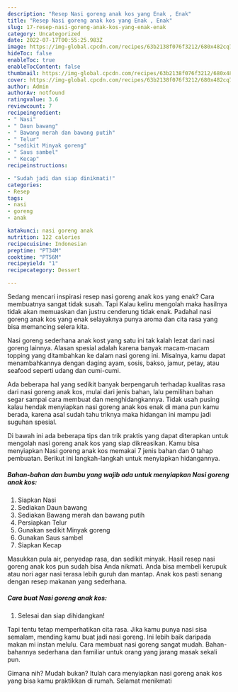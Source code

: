 ```yaml
---
description: "Resep Nasi goreng anak kos yang Enak , Enak"
title: "Resep Nasi goreng anak kos yang Enak , Enak"
slug: 17-resep-nasi-goreng-anak-kos-yang-enak-enak
category: Uncategorized
date: 2022-07-17T00:55:25.983Z
image: https://img-global.cpcdn.com/recipes/63b2138f076f3212/680x482cq70/nasi-goreng-anak-kos-foto-resep-utama.jpg
hideToc: false
enableToc: true
enableTocContent: false
thumbnail: https://img-global.cpcdn.com/recipes/63b2138f076f3212/680x482cq70/nasi-goreng-anak-kos-foto-resep-utama.jpg
cover: https://img-global.cpcdn.com/recipes/63b2138f076f3212/680x482cq70/nasi-goreng-anak-kos-foto-resep-utama.jpg
author: Admin
authorAv: notfound
ratingvalue: 3.6
reviewcount: 7
recipeingredient:
- " Nasi"
- " Daun bawang"
- " Bawang merah dan bawang putih"
- " Telur"
- "sedikit Minyak goreng"
- " Saus sambel"
- " Kecap"
recipeinstructions:

- "Sudah jadi dan siap dinikmati!"
categories:
- Resep
tags:
- nasi
- goreng
- anak

katakunci: nasi goreng anak 
nutrition: 122 calories
recipecuisine: Indonesian
preptime: "PT34M"
cooktime: "PT56M"
recipeyield: "1"
recipecategory: Dessert

---
```



Sedang mencari inspirasi resep nasi goreng anak kos yang enak? Cara membuatnya sangat tidak susah. Tapi Kalau keliru mengolah maka hasilnya tidak akan memuaskan dan justru cenderung tidak enak. Padahal nasi goreng anak kos yang enak selayaknya punya aroma dan cita rasa yang bisa memancing selera kita.


Nasi goreng sederhana anak kost yang satu ini tak kalah lezat dari nasi goreng lainnya. Alasan spesial adalah karena banyak macam-macam topping yang ditambahkan ke dalam nasi goreng ini. Misalnya, kamu dapat menambahkannya dengan daging ayam, sosis, bakso, jamur, petay, atau seafood seperti udang dan cumi-cumi.

Ada beberapa hal yang sedikit banyak berpengaruh terhadap kualitas rasa dari nasi goreng anak kos, mulai dari jenis bahan, lalu pemilihan bahan segar sampai cara membuat dan menghidangkannya. Tidak usah pusing kalau hendak menyiapkan nasi goreng anak kos enak di mana pun kamu berada, karena asal sudah tahu triknya maka hidangan ini mampu jadi suguhan spesial.


Di bawah ini ada beberapa tips dan trik praktis yang dapat diterapkan untuk mengolah nasi goreng anak kos yang siap dikreasikan. Kamu bisa menyiapkan Nasi goreng anak kos memakai 7 jenis bahan dan 0 tahap pembuatan. Berikut ini langkah-langkah untuk menyiapkan hidangannya.

<!--inarticleads1-->

##### Bahan-bahan dan bumbu yang wajib ada untuk menyiapkan Nasi goreng anak kos:

1. Siapkan  Nasi
1. Sediakan  Daun bawang
1. Sediakan  Bawang merah dan bawang putih
1. Persiapkan  Telur
1. Gunakan sedikit Minyak goreng
1. Gunakan  Saus sambel
1. Siapkan  Kecap


Masukkan pula air, penyedap rasa, dan sedikit minyak. Hasil resep nasi goreng anak kos pun sudah bisa Anda nikmati. Anda bisa membeli kerupuk atau nori agar nasi terasa lebih guruh dan mantap. Anak kos pasti senang dengan resep makanan yang sederhana. 

<!--inarticleads2-->

##### Cara buat Nasi goreng anak kos:


1. Selesai dan siap dihidangkan!

Tapi tentu tetap memperhatikan cita rasa. Jika kamu punya nasi sisa semalam, mending kamu buat jadi nasi goreng. Ini lebih baik daripada makan mi instan melulu. Cara membuat nasi goreng sangat mudah. Bahan-bahannya sederhana dan familiar untuk orang yang jarang masak sekali pun. 

Gimana nih? Mudah bukan? Itulah cara menyiapkan nasi goreng anak kos yang bisa kamu praktikkan di rumah. Selamat menikmati

